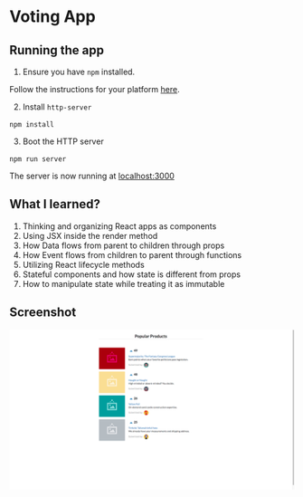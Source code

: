 # Voting App

## Running the app

1. Ensure you have `npm` installed.

Follow the instructions for your platform [here](https://github.com/npm/npm).

2. Install `http-server`

````
npm install
````

3. Boot the HTTP server

````
npm run server
````

The server is now running at [localhost:3000](localhost:3000)

## What I learned?
1. Thinking and organizing React apps as components 
2. Using JSX inside the render method 
3. How Data flows from parent to children through props 
4. How Event flows from children to parent through functions 
5. Utilizing React lifecycle methods 
6. Stateful components and how state is different from props 
7. How to manipulate state while treating it as immutable

## Screenshot

![Voting App](https://raw.githubusercontent.com/Gr8manish/React_Learning_Projects/master/voting_app/screenshots/voting-app.png "Voting App1")
